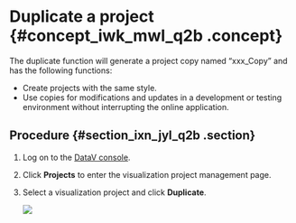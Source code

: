 # Duplicate a project {#concept_iwk_mwl_q2b .concept}

The duplicate function will generate a project copy named “xxx\_Copy” and has the following functions:

-   Create projects with the same style.
-   Use copies for modifications and updates in a development or testing environment without interrupting the online application.

## Procedure {#section_ixn_jyl_q2b .section}

1.  Log on to the [DataV console](https://partners-intl.console.aliyun.com/#/datav).
2.  Click **Projects** to enter the visualization project management page.
3.  Select a visualization project and click **Duplicate**.

    ![](http://static-aliyun-doc.oss-cn-hangzhou.aliyuncs.com/assets/img/16550/15583444118023_en-US.png)


